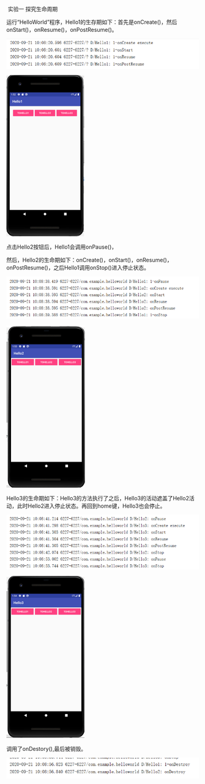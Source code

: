 ​                                                                   实验一  探究生命周期

运行“HelloWorld”程序，Hello1的生存期如下：首先是onCreate()，然后onStart()，onResume()，onPostResume()。

![Image](https://github.com/syhuang00/2018118152_Android/raw/master/HelloWorld%E7%94%9F%E5%91%BD%E5%91%A8%E6%9C%9F/%E7%94%9F%E5%91%BD%E5%91%A8%E6%9C%9F%E7%9A%84%E5%AE%9E%E9%AA%8C%E6%88%AA%E5%9B%BE/200924jietu1.png)

<img src="https://github.com/syhuang00/2018118152_Android/raw/master/HelloWorld%E7%94%9F%E5%91%BD%E5%91%A8%E6%9C%9F/%E7%94%9F%E5%91%BD%E5%91%A8%E6%9C%9F%E7%9A%84%E5%AE%9E%E9%AA%8C%E6%88%AA%E5%9B%BE/200924jietu2.png" alt="Images" style="zoom:50%;" />

点击Hello2按钮后，Hello1会调用onPause()，

然后，Hello2的生命期如下：onCreate()，onStart()，onResume()，onPostResume()，之后Hello1调用onStop()进入停止状态。

![Image](https://github.com/syhuang00/2018118152_Android/raw/master/HelloWorld%E7%94%9F%E5%91%BD%E5%91%A8%E6%9C%9F/%E7%94%9F%E5%91%BD%E5%91%A8%E6%9C%9F%E7%9A%84%E5%AE%9E%E9%AA%8C%E6%88%AA%E5%9B%BE/200924jietu3.png)

<img src="https://github.com/syhuang00/2018118152_Android/raw/master/HelloWorld%E7%94%9F%E5%91%BD%E5%91%A8%E6%9C%9F/%E7%94%9F%E5%91%BD%E5%91%A8%E6%9C%9F%E7%9A%84%E5%AE%9E%E9%AA%8C%E6%88%AA%E5%9B%BE/200924jietu4.png" alt="Image" style="zoom:50%;" />

Hello3的生命期如下：Hello3的方法执行了之后，Hello3的活动遮盖了Hello2活动，此时Hello2进入停止状态。再回到home键，Hello3也会停止。

![Image](https://github.com/syhuang00/2018118152_Android/raw/master/HelloWorld%E7%94%9F%E5%91%BD%E5%91%A8%E6%9C%9F/%E7%94%9F%E5%91%BD%E5%91%A8%E6%9C%9F%E7%9A%84%E5%AE%9E%E9%AA%8C%E6%88%AA%E5%9B%BE/200924jietu5.png)

<img src="https://github.com/syhuang00/2018118152_Android/raw/master/HelloWorld%E7%94%9F%E5%91%BD%E5%91%A8%E6%9C%9F/%E7%94%9F%E5%91%BD%E5%91%A8%E6%9C%9F%E7%9A%84%E5%AE%9E%E9%AA%8C%E6%88%AA%E5%9B%BE/200924jietu6.png" alt="Image" style="zoom:50%;" />

调用了onDestory(),最后被销毁。

![Image](https://github.com/syhuang00/2018118152_Android/raw/master/HelloWorld%E7%94%9F%E5%91%BD%E5%91%A8%E6%9C%9F/%E7%94%9F%E5%91%BD%E5%91%A8%E6%9C%9F%E7%9A%84%E5%AE%9E%E9%AA%8C%E6%88%AA%E5%9B%BE/200924jietu7.png)